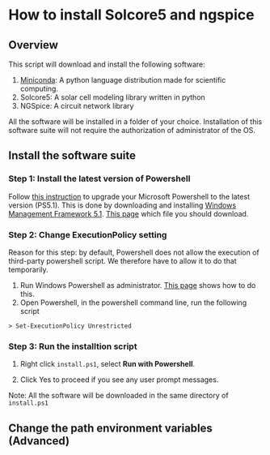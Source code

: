 # How to install Solcore5 and ngspice

## Overview
This script will download and install the following software:

1. [Miniconda](https://conda.io/miniconda.html): A python language distribution made for scientific computing.
2. Solcore5: A solar cell modeling library written in python
3. NGSpice: A circuit network library

All the software will be installed in a folder of your choice.
Installation of this software suite will not require the authorization of administrator of the OS.

## Install the software suite

### Step 1: Install the latest version of Powershell

Follow [this instruction](https://docs.microsoft.com/en-us/powershell/scripting/setup/installing-windows-powershell?view=powershell-6#upgrading-existing-windows-powershell) to upgrade your Microsoft Powershell to the latest version (PS5.1).
This is done by downloading and installing [Windows Management Framework 5.1](https://docs.microsoft.com/en-us/powershell/scripting/setup/installing-windows-powershell?view=powershell-6#upgrading-existing-windows-powershell).
[This page](https://docs.microsoft.com/en-gb/powershell/wmf/5.1/install-configure#download-and-install-the-wmf-51-package) which file you should download. 


### Step 2: Change ExecutionPolicy setting

Reason for this step: by default, Powershell does not allow the execution of third-party powershell script.
We therefore have to allow it to do that temporarily.

1. Run Windows Powershell as administrator. [This page](https://msdn.microsoft.com/en-us/library/dn568022.aspx) shows how to do this.
2. Open Powershell, in the powershell command line, run the following script

```
> Set-ExecutionPolicy Unrestricted
```

### Step 3: Run the installtion script

1. Right click ```install.ps1```, select **Run with Powershell**.

2. Click Yes to proceed if you see any user prompt messages.

Note: All the software will be downloaded in the same directory of ```install.ps1```


## Change the path environment variables (Advanced)

